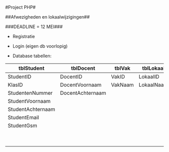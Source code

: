 #Project PHP#

##Afwezigheden en lokaalwijzigingen##

###DEADLINE = 12 MEI###

* Registratie
* Login (eigen db voorlopig)

* Database tabellen:

| **tblStudent**  	| **tblDocent**   	| **tblVak**		| **tblLokaal**		| **tblKlas**		| **tblRooster**	| 
| ----------------- | ----------------- | ----------------- | ----------------- | ----------------- | ----------------- |
| StudentID     	| DocentID			| VakID				| LokaalID			| KlasID			| RoosterID			|
| KlasID        	| DocentVoornaam    | VakNaam			| LokaalNaam		| KlasNaam			| VakID				|
| StudentenNummer	| DocentAchternaam	| 					|  					|  					| DocentID 			|
| StudentVoornaam   | 					|					|  					| 					| LokaalID 			|
| StudentAchternaam |             		|					| 					| 					| KlasID 			|
| StudentEmail		|             		|					| 					| 					| Dag ???	 		|
| StudentGsm		|             		|					| 					| 					| BeginUur			|
| 			    	|             		|					| 					| 					| EindUur			|
| 			    	|             		|					| 					| 					| Actief			|